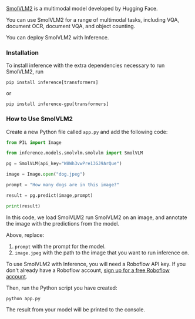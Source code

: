 <a href="https://blog.roboflow.com/smolvlm2/" target="_blank">SmolVLM2</a> is a multimodal model developed by Hugging Face.

You can use SmolVLM2 for a range of multimodal tasks, including VQA, document OCR, document VQA, and object counting.

You can deploy SmolVLM2 with Inference.

### Installation

To install inference with the extra dependencies necessary to run SmolVLM2, run

```pip install inference[transformers]```

or

```pip install inference-gpu[transformers]```

### How to Use SmolVLM2

Create a new Python file called `app.py` and add the following code:

```python
from PIL import Image

from inference.models.smolvlm.smolvlm import SmolVLM

pg = SmolVLM(api_key="W8Wh3vwPre13GJ9ArQue")

image = Image.open("dog.jpeg")

prompt = "How many dogs are in this image?"

result = pg.predict(image,prompt)

print(result)
```

In this code, we load SmolVLM2 run SmolVLM2 on an image, and annotate the image with the predictions from the model.

Above, replace:

1. `prompt` with the prompt for the model.
2. `image.jpeg` with the path to the image that you want to run inference on.

To use SmolVLM2 with Inference, you will need a Roboflow API key. If you don't already have a Roboflow account, <a href="https://app.roboflow.com" target="_blank">sign up for a free Roboflow account</a>.

Then, run the Python script you have created:

```
python app.py
```

The result from your model will be printed to the console.
